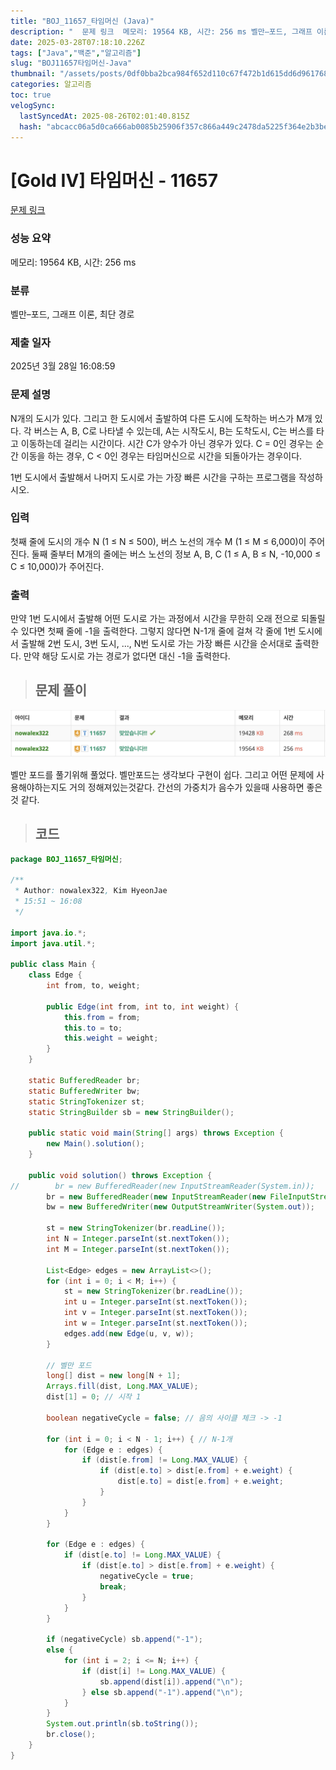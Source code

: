 ```yaml
---
title: "BOJ_11657_타임머신 (Java)"
description: "  문제 링크  메모리: 19564 KB, 시간: 256 ms 벨만–포드, 그래프 이론, 최단 경로 2025년 3월 28일 16:08:59벨만 포드를 풀기위해 풀었다. 벨만포드는 생각보다 구현이 쉽다. 그리고 어떤 문제에 사용해야하는지도 거의 정해져있는것같다. 간선의 "
date: 2025-03-28T07:18:10.226Z
tags: ["Java","백준","알고리즘"]
slug: "BOJ11657타임머신-Java"
thumbnail: "/assets/posts/0df0bba2bca984f652d110c67f472b1d615dd6d961768aaaa8a247a25f980666.png"
categories: 알고리즘
toc: true
velogSync:
  lastSyncedAt: 2025-08-26T02:01:40.815Z
  hash: "abcacc06a5d0ca666ab0085b25906f357c866a449c2478da5225f364e2b3be77"
---
```


# [Gold IV] 타임머신 - 11657 
 
 [문제 링크](https://www.acmicpc.net/problem/11657) 
 
 ### 성능 요약
 
 메모리: 19564 KB, 시간: 256 ms
 
 ### 분류
 
 벨만–포드, 그래프 이론, 최단 경로
 
 ### 제출 일자
 
 2025년 3월 28일 16:08:59
 
 ### 문제 설명
 
 <p>N개의 도시가 있다. 그리고 한 도시에서 출발하여 다른 도시에 도착하는 버스가 M개 있다. 각 버스는 A, B, C로 나타낼 수 있는데, A는 시작도시, B는 도착도시, C는 버스를 타고 이동하는데 걸리는 시간이다. 시간 C가 양수가 아닌 경우가 있다. C = 0인 경우는 순간 이동을 하는 경우, C < 0인 경우는 타임머신으로 시간을 되돌아가는 경우이다.</p>
 
 <p>1번 도시에서 출발해서 나머지 도시로 가는 가장 빠른 시간을 구하는 프로그램을 작성하시오.</p>

 ### 입력 
 
  <p>첫째 줄에 도시의 개수 N (1 ≤ N ≤ 500), 버스 노선의 개수 M (1 ≤ M ≤ 6,000)이 주어진다. 둘째 줄부터 M개의 줄에는 버스 노선의 정보 A, B, C (1 ≤ A, B ≤ N, -10,000 ≤ C ≤ 10,000)가 주어진다. </p>

 ### 출력 
 
  <p>만약 1번 도시에서 출발해 어떤 도시로 가는 과정에서 시간을 무한히 오래 전으로 되돌릴 수 있다면 첫째 줄에 -1을 출력한다. 그렇지 않다면 N-1개 줄에 걸쳐 각 줄에 1번 도시에서 출발해 2번 도시, 3번 도시, ..., N번 도시로 가는 가장 빠른 시간을 순서대로 출력한다. 만약 해당 도시로 가는 경로가 없다면 대신 -1을 출력한다.</p>

> ## 문제 풀이

![](/assets/posts/0df0bba2bca984f652d110c67f472b1d615dd6d961768aaaa8a247a25f980666.png)

벨만 포드를 풀기위해 풀었다. 벨만포드는 생각보다 구현이 쉽다. 그리고 어떤 문제에 사용해야하는지도 거의 정해져있는것같다. 간선의 가중치가 음수가 있을때 사용하면 좋은 것 같다.

> ## 코드

```java
package BOJ_11657_타임머신;

/**
 * Author: nowalex322, Kim HyeonJae
 * 15:51 ~ 16:08
 */

import java.io.*;
import java.util.*;

public class Main {
    class Edge {
        int from, to, weight;

        public Edge(int from, int to, int weight) {
            this.from = from;
            this.to = to;
            this.weight = weight;
        }
    }

    static BufferedReader br;
    static BufferedWriter bw;
    static StringTokenizer st;
    static StringBuilder sb = new StringBuilder();

    public static void main(String[] args) throws Exception {
        new Main().solution();
    }

    public void solution() throws Exception {
//        br = new BufferedReader(new InputStreamReader(System.in));
        br = new BufferedReader(new InputStreamReader(new FileInputStream("src/main/java/BOJ_11657_타임머신/input.txt")));
        bw = new BufferedWriter(new OutputStreamWriter(System.out));

        st = new StringTokenizer(br.readLine());
        int N = Integer.parseInt(st.nextToken());
        int M = Integer.parseInt(st.nextToken());

        List<Edge> edges = new ArrayList<>();
        for (int i = 0; i < M; i++) {
            st = new StringTokenizer(br.readLine());
            int u = Integer.parseInt(st.nextToken());
            int v = Integer.parseInt(st.nextToken());
            int w = Integer.parseInt(st.nextToken());
            edges.add(new Edge(u, v, w));
        }

        // 벨만 포드
        long[] dist = new long[N + 1];
        Arrays.fill(dist, Long.MAX_VALUE);
        dist[1] = 0; // 시작 1

        boolean negativeCycle = false; // 음의 사이클 체크 -> -1

        for (int i = 0; i < N - 1; i++) { // N-1개
            for (Edge e : edges) {
                if (dist[e.from] != Long.MAX_VALUE) {
                    if (dist[e.to] > dist[e.from] + e.weight) {
                        dist[e.to] = dist[e.from] + e.weight;
                    }
                }
            }
        }

        for (Edge e : edges) {
            if (dist[e.to] != Long.MAX_VALUE) {
                if (dist[e.to] > dist[e.from] + e.weight) {
                    negativeCycle = true;
                    break;
                }
            }
        }

        if (negativeCycle) sb.append("-1");
        else {
            for (int i = 2; i <= N; i++) {
                if (dist[i] != Long.MAX_VALUE) {
                    sb.append(dist[i]).append("\n");
                } else sb.append("-1").append("\n");
            }
        }
        System.out.println(sb.toString());
        br.close();
    }
}
```